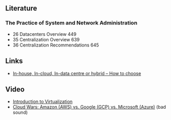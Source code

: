 ## Literature
### The Practice of System and Network Administration
* 26 Datacenters Overview 449
* 35 Centralization Overview 639
* 36 Centralization Recommendations 645


## Links   
* [In-house, In-cloud, In-data centre or hybrid – How to choose](http://www.itproportal.com/2016/03/09/in-house-in-cloud-in-data-centre-or-hybrid-how-to-choose/)

## Video
* [Introduction to Virtualization](https://www.youtube.com/watch?v=zLJbP6vBk2M)
* [Cloud Wars: Amazon (AWS) vs. Google (GCP) vs. Microsoft (Azure)](https://www.youtube.com/watch?v=342KEaxFVjM) (bad sound)  
